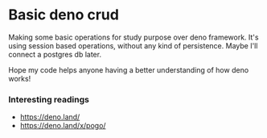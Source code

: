 # Basic deno crud
Making some basic operations for study purpose over deno framework. It's using session based operations, without any kind of persistence. Maybe I'll connect a postgres db later.

Hope my code helps anyone having a better understanding of how deno works!


### Interesting readings
* https://deno.land/
* https://deno.land/x/pogo/

